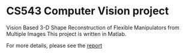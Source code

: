 # CS543 Computer Vision project
Vision Based 3-D Shape Reconstruction of Flexible Manipulators from Multiple Images
This project is written in Matlab.

For more details, please see the [report](CS543_FINAL_REPORT.pdf)
